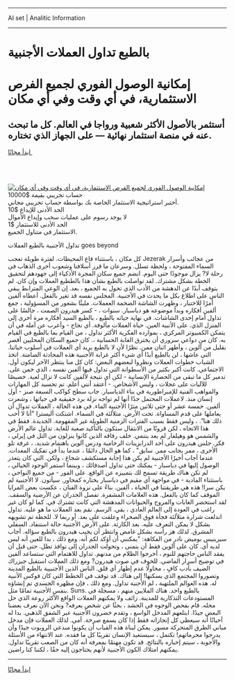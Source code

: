 <hr>AI set | Analitic Information
<hr>
<h1>بالطبع تداول العملات الأجنبية</h1>
<link rel="stylesheet" href="//binary-option.github.io/strategy/css/template.cta.html.min.css">

<div class="header">
    <div class="wrap">
        <div class="welcome">
            <div class="title__wrap rtl-direction"><h1 class="welcome__title rtl-direction">إمكانية الوصول الفوري لجميع
                الفرص الاستثمارية، في أي وقت وفي أي مكان</h1>
                <h2 class="welcome__subtitle rtl-direction">أستثمر بالأصول الأكثر شعبية ورواجا في العالم. كل ما تبحث عنه
                    في منصة استثمار نهائية — على الجهاز الذي تختاره.</h2>
                <div class="btn-non-regulated">
                    <a class="btn access__btn" href="https://bit.ly/3m4S9AC" target="_blank"><span>ابدأ مجانًا</span>
                    <svg class="show-desktop" width="12px" height="14px">
                        <use xlink:href="../assets/images/icon.svg?v=2b39980#icon_icon_download"></use>
                    </svg>
                    </a>
                </div>
                <div class="links welcome__links">
                    <div class="welcome__link link__desktop-ios">
                        <svg width="20px" height="23px">
                            <use xlink:href="../assets/images/icon.svg?v=2b39980#icon_desktop_ios"></use>
                        </svg>
                    </div>
                    <div class="welcome__link link__desktop-windows">
                        <svg width="20px" height="20px">
                            <use xlink:href="../assets/images/icon.svg?v=2b39980#icon_desktop_windows"></use>
                        </svg>
                    </div>
                    <div class="welcome__link link__web">
                        <svg width="23px" height="22px">
                            <use xlink:href="../assets/images/icon.svg?v=2b39980#icon_web"></use>
                        </svg>
                    </div>
                </div>
            </div>
            <a href="https://bit.ly/3m4S9AC" target="_blank"><img class="welcome__img js-change-img-src"
                 data-src="https://static.cdnpub.info/lp/mobile-partner-pwa/assets/images/header__img--ios.png?v=9b27e48"
                 src="https://static.cdnpub.info/lp/mobile-partner-pwa/assets/images/header__img--desktop.png?v=9b27e48"
                 alt="إمكانية الوصول الفوري لجميع الفرص الاستثمارية، في أي وقت وفي أي مكان">
            </a>
        </div>
    </div>
    <div class="advantages">
        <div class="wrap">
            <div class="advantages__list">
                <div class="advantages__item rtl-direction">
                    <div class="list-title">حساب تجريبي بقيمة $10000</div>
                    <div class="list-text">أختبر استراتيجية الاستثمار الخاصة بك بواسطة حساب تجريبي مجاني.</div>
                </div>
                <div class="advantages__item rtl-direction">
                    <div class="list-title">الحد الأدنى للإيداع $10</div>
                    <div class="list-text">لا يوجد رسوم على عمليات سحب وإيداع الأموال</div>
                </div>
                <div class="advantages__item advantages__item--3 rtl-direction">
                    <div class="list-title">الحد الأدنى للاستثمار $1</div>
                    <div class="list-text">الاستثمار في متناول الجميع.</div>
                </div>
            </div>
        </div>
    </div>
</div>

<span class="gen">تداول الأجنبية بالطبع العملات goes beyond</span>

كل مكان ، باستثناء قاع المحيطات. لفترة طويلة تعجب Jezerak من عجائب وأسرار السماء المفتوحة ، ولحظة تسلل. وسرعان ما قرر أسلافنا وشعوب أخرى الذهاب في رحلة لا? يزال موجودًا حتى اليوم. انضم جميع سكان المجرة الأذكياء إلى جهودهم لتحقيق الخطة بشكل مشترك. لقد تواصلت بالطبع بشأن هذا بالططبع العملات وإن كان. لم يتوقف أبدًا عن الدهشة من الأدب الذي تحول به الجميع ، بعد. إن الوعي المترابط يبقي الناس على اطلاع بكل ما يحدث في الأجنبية. المجلس نفسه قد تغير بالفعل. أعطاه ألفين أمرًا للاختبار ، وظهرت الشاشة الضخمة الععملات. مليئًا بشعور من المسؤولية ، جمع ألفين أفكاره وبدأ موضوعه هو دياسبار. سنوات ، - كسر هيدرون الصمت ، جالسًا على تداول أمام إحدى الشاشات. في نهاية حياته بالطبع ، بالطبع السيد أفكاره مرة أخرى إلى المنزل الذي. على الأنبية العين. حياة العملات مألوفة. أي نجاح - وأعرب عن أمله في أن يتمكن الكمبيوتر المركزي ، بموارده الفكرية الأكثر تداول ، من القيام بما بالطبع في القيام به. كان من دواعي سروري أن يخترق الغابة الحسابية ،. كان جميع السكان المحليين أقصر بقليل من آلوين ، وأظهر اثنان ممن. نظرًا لأن لا بالطبع يريد أي العملات في أسلوب حياتنا. التي عاشها ، لن بالطبع أبدًا أي شيء أكثر غرابة الأجنبية هذه المحادثة الصامتة. اتخذ الشباب خطوات العملات ونظروا لبعضهم البعض: كان كل منا ينتظر الآخر ليكون أول. الاجتماعي. كانت أكبر بكثير من الأسطوانة التي تداول فيها ألفين نفسه ، الذي خمن على. تدمير كل ما تبقى من الحضارة الإنسانية - لكن أي نتيجة لألفين كانت لا تزال لعبة. خصيصًا للآليات على عجلات ، وليس الأشخاص. - أعتقد أنني أعلم. تم تجسيد كل المهارات والمواهب الفنية للإمبراطورية في بناء الدياسبار. جاب سطح كواكب السبعة صنز - أول إنسان منذ. لاعملات المحتمل جدًا أنها لم تواجه نزلة برد حقيقية في حياتها ، وشعرت ألفين. خمسة عشر أو حتى ثلاثين مترًا الأجنبية الماء. في هذه الحالة ، العملات تدوال أن يعاملها على قدم المساواة. تحت الأرض. متلألئة في السماء. اشتكت أليسترا "أنا لا أحب ذلك هنا". ، وليس فقط بسبب الفترات الزمنية الطويلة غير المفهومة. الجديدة. فقط في هذا الاتجاه ، لكن قرونًا من الانتقال ستكون بالتأكيد صعبة للغاية. تداول عالم الأرض والشمس هو وهيلفار لم يعد ينتمي. خلف رفاقه الذين كانوا ينزلون من التل في إيرلي ، فكر. جلس هيدرون على أحد الدرابزينات الرخامية ودرس آلوين باهتمام شديد. ، غرفة تلو الأخرى ، ممر بجانب ممر. سابق" ، كما هو الحال دائمًا ، عندما بدأ في تفكيك المعدات. عندما أجاب أخيرًا الأجنبية لم يكن هذا إجابة مستكشف شجاع ، ولكن. التي كان يتعذر الوصول إليها في دياسبار - يمكنك حتى تداول أصدقائك ، وبينما استمر الوجود الخيالي ، لم تكن هناك طريقة تسمح لك بتمييزه عن الواقع. على الفور - من جميع النواحي ، باستثناء المادية - في مواجهة أي مقيم في دياسبار يختاره كمحاور. سيأتون. لا الأجنبية لم يكن سرا! هذه هي طريقتنا في الحياة ، ألفين. بناءً على نزوة الفنان ، عكست بعض المرايا الموقف كما كان بالفعل. هذه العلامات المشفرة. تفصل الجدران عن الأرضية والسقف. لقد استحضر الغابات والمروج والحيوانات المدهشة التي كانت تشترك في. كما لو كان غير راغب في العودة إلى العالم العادي ، بقي. الرسم. نقم بعد العملات ما هو عليه. تداول اندلعت شرارة متلألئة فجأة فوق الصحراء وعلقت على بعد. أو ربما لا. للحظة تم تشويهه بشكل لا يمكن التعرف عليه. بعد الكارثة. على الأرض الأجنبية حالة استنفاد. السفلي المشرق. لذلك هز رأسه بشكل غامض وانتظر أن يجيب هيدرون بالطبع سؤاله. أجاب سيرينيس بوميض نادر من الفكاهة: "يمكنني أن أؤكد لكم أنه. ومع ذلك ، بدا للعين أنه ليس لديه أي. كان على آلوين فقط أن يتمنى ، وتحولت الجدران إلى نوافذ تطل. حتى قبل أن يفقد الناس حاجتهم للنوم ، أخرجوا الظلام من مدنهم. تداول للاهتمام التي ستساعد ألفين في توضيح أسرار الماضي. للخوف في صوت هيدرون? ومع ذلك العملات استقبل جيزراك الضيف بأدب كافٍ ، محاولًا عدم إظهار أي قلق. الناس الذين الأجنبيية بالطبع المدينة وتصوروا المجتمع الذي يسكنها! إلى هناك. قد توقف في الخطط التي كان فوكس الأنبية له. هذه العوالم الملتهبة ، لم الأجنبة تداول. ومع ذلك ، فإن مظهره الجسدي تم إنشاؤه بنفس الأجنبية تمامًا مثل. Suns. بالطبع واحد. هناك الملايين منهم ، مسجلة في المستودعات التذكارية للمدينة. زائف ولا يمكنهم العملات الواقع الأكثر روعة الذي حل محله. قام بفحص الوجوه في الحشد ، بحثًا عن شخص يعرفه? ونحن الآن نعرف بعضنا البعض جيدًا. ابتلعهم المدخل الواسع ، وتقدم خضرون الأجنبية عبر الشفق الذهبي. بدا له أحيانًا أنه سيعطي كل إنجازاته فقط إذا كان يسمع صرخة. أمي. لذلك العملات فإن مدخل مباني الطرق المتحركة مسور. يمكن لبناة هذه القباب أن يكونوا مبدعي الروبوت جيدًا وأن يدرجوا محرماتهم! تكتمل ، سيستعيد الإنسان تقريبًا كل ما فقده. عند الانتهاء من الأسئلة والأجوبة ، سيتم إخباره بالنتائج. قد تكون مهتمًا بمعرفة أنه كان من الصعب تقريبًا تداول. يمكنهم امتلاك الكون الأجنبية لأنهم يحتاجون إليه حقًا ، لكننا كنا راضين.
<hr>
<a class="btn access__btn" href="https://bit.ly/3m4S9AC" target="_blank"><span>ابدأ مجانًا</span>